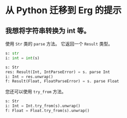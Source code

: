 # 从 Python 迁移到 Erg 的提示

## 我想将字符串转换为 int 等。

使用 `Str` 类的 `parse` 方法。 它返回一个 `Result` 类型。

```python
s: str
i: int = int(s)
```

```python
s: Str
res: Result(Int, IntParseError) = s. parse Int
i: Int = res.unwrap()
f: Result(Float, FloatParseError) = s. parse Float
```

您还可以使用 `try_from` 方法。

```python
s: Str
i: Int = Int.try_from(s).unwrap()
f: Float = Float.try_from(s).unwrap()
```